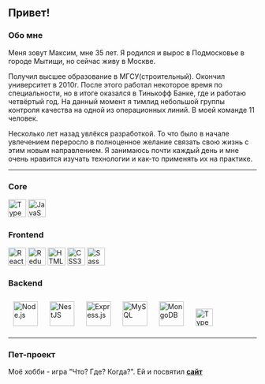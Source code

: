 ## Привет!

### Обо мне

Меня зовут Максим, мне 35 лет. Я родился и вырос в Подмосковье в городе Мытищи, но сейчас живу в Москве.

Получил высшее образование в МГСУ(строительный). Окончил университет в 2010г.
После этого работал некоторое время по специальности, но в итоге оказался в Тинькофф Банке, где и работаю четвёртый год. На данный момент я тимлид небольшой группы контроля качества на одной из операционных линий. В моей команде 11 человек.

Несколько лет назад увлёкся разработкой. То что было в начале увлечением переросло в полноценное желание связать свою жизнь с этим новым направлением. Я занимаюсь почти каждый день и мне очень нравится изучать технологии и как-то применять их на практике.

---

### Core

<p align="left">
<a href="https://www.typescriptlang.org/" target="_blank" rel="noreferrer"><img src="https://raw.githubusercontent.com/danielcranney/readme-generator/main/public/icons/skills/typescript-colored.svg" width="36" height="36" alt="TypeScript" /></a>
<a href="https://developer.mozilla.org/en-US/docs/Web/JavaScript" target="_blank" rel="noreferrer"><img src="https://raw.githubusercontent.com/danielcranney/readme-generator/main/public/icons/skills/javascript-colored.svg" width="36" height="36" alt="JavaScript" /></a>
</p>

### Frontend

<p align="left">
<a href="https://reactjs.org/" target="_blank" rel="noreferrer"><img src="https://raw.githubusercontent.com/danielcranney/readme-generator/main/public/icons/skills/react-colored.svg" width="36" height="36" alt="React" /></a>
<a href="https://redux.js.org/" target="_blank" rel="noreferrer"><img src="https://raw.githubusercontent.com/danielcranney/readme-generator/main/public/icons/skills/redux-colored.svg" width="36" height="36" alt="Redux" /></a>
<a href="https://developer.mozilla.org/en-US/docs/Glossary/HTML5" target="_blank" rel="noreferrer"><img src="https://raw.githubusercontent.com/danielcranney/readme-generator/main/public/icons/skills/html5-colored.svg" width="36" height="36" alt="HTML5" /></a>
<a href="https://www.w3.org/TR/CSS/#css" target="_blank" rel="noreferrer"><img src="https://raw.githubusercontent.com/danielcranney/readme-generator/main/public/icons/skills/css3-colored.svg" width="36" height="36" alt="CSS3" /></a>
<a href="https://sass-lang.com/" target="_blank" rel="noreferrer"><img src="https://raw.githubusercontent.com/danielcranney/readme-generator/main/public/icons/skills/sass-colored.svg" width="36" height="36" alt="Sass" /></a>
</p>

### Backend

<p align="left">
<a href="https://nodejs.org/" target="_blank"><img style="margin: 10px" src="https://profilinator.rishav.dev/skills-assets/nodejs-original-wordmark.svg" alt="Node.js" height="50" /></a>  
<a href="https://nestjs.com/" target="_blank"><img style="margin: 10px" src="https://profilinator.rishav.dev/skills-assets/nestjs.svg" alt="NestJS" height="50" /></a>  
<a href="https://expressjs.com/" target="_blank"><img style="margin: 10px" src="https://profilinator.rishav.dev/skills-assets/express-original-wordmark.svg" alt="Express.js" height="50" /></a>  
<a href="https://www.mysql.com/" target="_blank"><img style="margin: 10px" src="https://profilinator.rishav.dev/skills-assets/mysql-original-wordmark.svg" alt="MySQL" height="50" /></a>  
<a href="https://www.mongodb.com/" target="_blank"><img style="margin: 10px" src="https://profilinator.rishav.dev/skills-assets/mongodb-original-wordmark.svg" alt="MongoDB" height="50" /></a>  
<a href="https://typeorm.io/" target="_blank"><img style="margin: 10px" src="https://img.shields.io/badge/TypeORM-blue" alt="TypeORM" height="35" /></a>  
</p>

---

### Пет-проект

Моё хобби - игра "Что? Где? Когда?". Ей и посвятил [**сайт**](https://4gk-base.andvarif.ru/)
